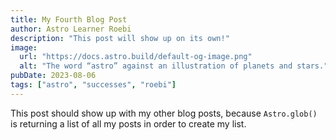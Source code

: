 ```yaml
---
title: My Fourth Blog Post
author: Astro Learner Roebi
description: "This post will show up on its own!"
image:
  url: "https://docs.astro.build/default-og-image.png"
  alt: "The word “astro” against an illustration of planets and stars."
pubDate: 2023-08-06
tags: ["astro", "successes", "roebi"]
---
```


This post should show up with my other blog posts, because `Astro.glob()` is returning a list of all my posts in order to create my list.
